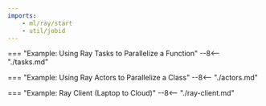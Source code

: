 ```yaml
---
imports:
    - ml/ray/start
    - util/jobid
---
```


=== "Example: Using Ray Tasks to Parallelize a Function"
    --8<-- "./tasks.md"

=== "Example: Using Ray Actors to Parallelize a Class"
    --8<-- "./actors.md"

=== "Example: Ray Client (Laptop to Cloud)"
    --8<-- "./ray-client.md"
